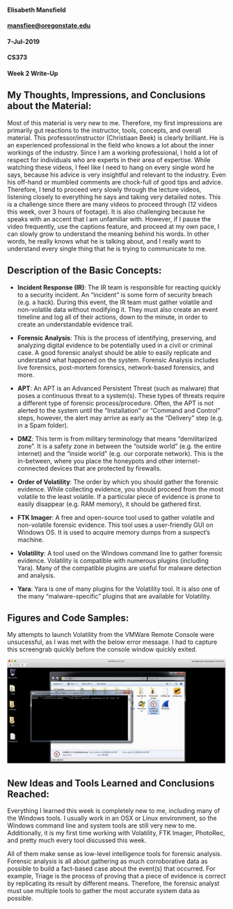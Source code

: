 #### Elisabeth Mansfield
#### mansfiee@oregonstate.edu
#### 7-Jul-2019
#### CS373
#### Week 2 Write-Up

## My Thoughts, Impressions, and Conclusions about the Material:

Most of this material is very new to me. Therefore, my first impressions are primarily gut reactions to the instructor, tools, concepts, and overall material. This professor/instructor (Christiaan Beek) is clearly brilliant. He is an experienced professional in the field who knows a lot about the inner workings of the industry. Since I am a working professional, I hold a lot of respect for individuals who are experts in their area of expertise. While watching these videos, I feel like I need to hang on every single word he says, because his advice is very insightful and relevant to the industry. Even his off-hand or mumbled comments are chock-full of good tips and advice. Therefore, I tend to proceed very slowly through the lecture videos, listening closely to everything he says and taking very detailed notes. This is a challenge since there are many videos to proceed through (12 videos this week, over 3 hours of footage). It is also challenging because he speaks with an accent that I am unfamiliar with. However, if I pause the video frequently, use the captions feature, and proceed at my own pace, I can slowly grow to understand the meaning behind his words. In other words, he really knows what he is talking about, and I really want to understand every single thing that he is trying to communicate to me.

## Description of the Basic Concepts:

-	**Incident Response (IR)**: The IR team is responsible for reacting quickly to a security incident. An “incident” is some form of security breach (e.g. a hack). During this event, the IR team must gather volatile and non-volatile data without modifying it. They must also create an event timeline and log all of their actions, down to the minute, in order to create an understandable evidence trail.

-	**Forensic Analysis**: This is the process of identifying, preserving, and analyzing digital evidence to be potentially used in a civil or criminal case. A good forensic analyst should be able to easily replicate and understand what happened on the system. Forensic Analysis includes live forensics, post-mortem forensics, network-based forensics, and more.

-	**APT**: An APT is an Advanced Persistent Threat (such as malware) that poses a continuous threat to a system(s). These types of threats require a different type of forensic process/procedure. Often, the APT is not alerted to the system until the “Installation” or “Command and Control” steps, however, the alert may arrive as early as the “Delivery” step (e.g. in a Spam folder).

-	**DMZ**: This term is from military terminology that means “demilitarized zone”. It is a safety zone in between the “outside world” (e.g. the entire internet) and the “inside world” (e.g. our corporate network). This is the in-between, where you place the honeypots and other internet-connected devices that are protected by firewalls.

-	**Order of Volatility**: The order by which you should gather the forensic evidence. While collecting evidence, you should proceed from the most volatile to the least volatile. If a particular piece of evidence is prone to easily disappear (e.g. RAM memory), it should be gathered first.

-	**FTK Imager**: A free and open-source tool used to gather volatile and non-volatile forensic evidence. This tool uses a user-friendly GUI on Windows OS. It is used to acquire memory dumps from a suspect’s machine.

-	**Volatility**: A tool used on the Windows command line to gather forensic evidence. Volatility is compatible with numerous plugins (including Yara). Many of the compatible plugins are useful for malware detection and analysis.

-	**Yara**: Yara is one of many plugins for the Volatility tool. It is also one of the many “malware-specific” plugins that are available for Volatility. 

## Figures and Code Samples:

My attempts to launch Volatility from the VMWare Remote Console were unsucessful, as I was met with the below error message. I had to capture this screengrab quickly before the console window quickly exited.

![logo](https://github.com/elisabethmansfield/CS373-400/blob/master/Week2/images/logo.jpg?raw=true) 

## New Ideas and Tools Learned and Conclusions Reached:

Everything I learned this week is completely new to me, including many of the Windows tools. I usually work in an OSX or Linux environment, so the Windows command line and system tools are still very new to me. Additionally, it is my first time working with Volatility, FTK Imager, PhotoRec, and pretty much every tool discussed this week. 

All of them make sense as low-level intelligence tools for forensic analysis. Forensic analysis is all about gathering as much corroborative data as possible to build a fact-based case about the event(s) that occurred. For example, Triage is the process of proving that a piece of evidence is correct by replicating its result by different means. Therefore, the forensic analyst must use multiple tools to gather the most accurate system data as possible. 
